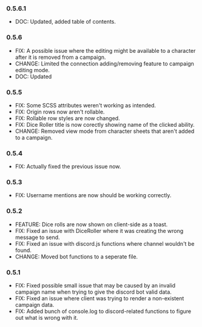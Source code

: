 ### 0.5.6.1

-   DOC: Updated, added table of contents.

### 0.5.6

-   FIX: A possible issue where the editing might be available to a character after it is removed from a campaign.
-   CHANGE: Limited the connection adding/removing feature to campaign editing mode.
-   DOC: Updated 

### 0.5.5

-   FIX: Some SCSS attributes weren't working as intended.
-   FIX: Origin rows now aren't rollable.
-   FIX: Rollable row styles are now changed.
-   FIX: Dice Roller title is now corectly showing name of the clicked ability.
-   CHANGE: Removed view mode from character sheets that aren't added to a campaign.

### 0.5.4

-   FIX: Actually fixed the previous issue now.

### 0.5.3

-   FIX: Username mentions are now should be working correctly.

### 0.5.2

-   FEATURE: Dice rolls are now shown on client-side as a toast.
-   FIX: Fixed an issue with DiceRoller where it was creating the wrong message to send.
-   FIX: Fixed an issue with discord.js functions where channel wouldn't be found.
-   CHANGE: Moved bot functions to a seperate file.

### 0.5.1

-   FIX: Fixed possible small issue that may be caused by an invalid campaign name when trying to give the discord bot valid data.
-   FIX: Fixed an issue where client was trying to render a non-existent campaign data.
-   FIX: Added bunch of console.log to discord-related functions to figure out what is wrong with it.